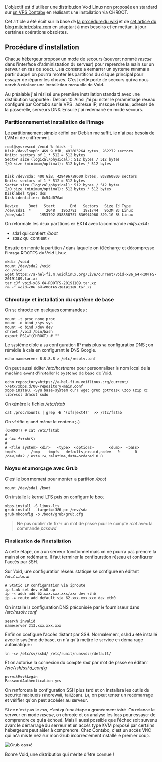 
<!-- title: Installation de Void sur un VPS -->
<!-- category: Hébergement --> 

L'objectif est d'utiliser une distribution Void Linux  non proposée en standard  sur [un VPS Contabo](https://contabo.com/?show=vps) en réalisant une installation via CHROOT. <!-- more -->

Cet article a été écrit sur  la base de [la procédure du wiki](https://wiki.voidlinux.org/Installation_via_chroot) et de [cet article du blog mitchriedstra.com](https://mitchriedstra.com/2018/12/void-on-digital-ocean) en adaptant à mes besoins et en mettant à jour certaines opérations obsolètes. 

## Procédure d'installation

Chaque hébergeur propose un mode de secours (souvent nommé *rescue* dans l'interface d'administration du serveur) pour reprendre la main sur un serveur en cas de souci. Cela consiste à démarrer un système minimal à partir duquel on pourra monter les partitions du disque principal pour essayer de réparer les choses. C'est cette porte de secours qui va nous servir à réaliser une installation manuelle de Void.

Au préalable j'ai réalisé une première installation standard avec une distribution supportée : Debian 10. Ainsi j'ai pu noter le paramètrage réseau configuré par Contabo sur le VPS : adresse IP, masque réseau, adresse de la passerelle, serveurs DNS. Ensuite j'ai redémarré en mode secours.

### Partitionnement et installation de l'image

Le partitionnement simple défini par Debian me suffit, je n'ai pas besoin de LVM ni de chiffrement.

	root@sysresccd /void % fdisk -l
	Disk /dev/loop0: 469.9 MiB, 492683264 bytes, 962272 sectors
	Units: sectors of 1 * 512 = 512 bytes
	Sector size (logical/physical): 512 bytes / 512 bytes
	I/O size (minimum/optimal): 512 bytes / 512 bytes


	Disk /dev/sda: 400 GiB, 429496729600 bytes, 838860800 sectors
	Units: sectors of 1 * 512 = 512 bytes
	Sector size (logical/physical): 512 bytes / 512 bytes
	I/O size (minimum/optimal): 512 bytes / 512 bytes
	Disklabel type: dos
	Disk identifier: 0x54d070ad
	
	Device     Boot   Start       End   Sectors   Size Id Type
	/dev/sda1  *       2048   1953791   1951744   953M 83 Linux
	/dev/sda2       1953792 838858751 836904960 399.1G 83 Linux

On reformate les deux partitions en EXT4 avec la commande *mkfs.ext4* : 

- sda1 qui contient */boot*
- sda2 qui contient */*

Ensuite on monte la partition */* dans laquelle on télécharge et décompresse l'image ROOTFS de Void Linux.

    mkdir /void
    mount /dev/sda2 /void
    cd /void
    wget https://a-hel-fi.m.voidlinux.org/live/current/void-x86_64-ROOTFS-20191109.tar.xz
    tar xJf void-x86_64-ROOTFS-20191109.tar.xz
    rm -f void-x86_64-ROOTFS-20191109.tar.xz

### Chrootage et installation du système de base  

On se chroote en quelques commandes :

    mount -t proc none proc
    mount -o bind /sys sys
    mount -o bind /dev dev
    chroot /void /bin/bash
    export PS1="(CHROOT) # ""

Le système cible a sa configuration IP mais plus sa configuration DNS ; on rémédie à cela en configurant le DNS Google.

    echo nameserver 8.8.8.8 > /etc/resolv.conf

On peut aussi éditer */etc/hostname* pour personnaliser le nom local de la machine avant d'installer le système de base de Void.

    echo repository=https://a-hel-fi.m.voidlinux.org/current/ >/etc/xbps.d/00-repository-main.conf
    xbps-install -Syu base-system curl wget grub gptfdisk lzop lzip xz libressl dracut sudo 

On génère le fichier */etc/fstab* 

    cat /proc/mounts | grep -E '(xfs|ext4)'  >> /etc/fstab

On vérifie quand même le contenu ;-) 

    (CHROOT) # cat /etc/fstab 
    #
    # See fstab(5).
    #
    # <file system>	<dir>	<type>	<options>		<dump>	<pass>
    tmpfs		/tmp	tmpfs	defaults,nosuid,nodev   0       0
    /dev/sda2 / ext4 rw,relatime,data=ordered 0 0

### Noyau et amorçage avec Grub

C'est le bon moment pour monter la partition */boot*

    mount /dev/sda1 /boot

On installe le kernel LTS puis on configure le boot

    xbps-install -S linux-lts
    grub-install --target=i386-pc /dev/sda
    grub-mkconfig -o /boot/grub/grub.cfg

>  Ne pas oublier de fixer un mot de passe pour le compte *root* avec la commande *passwd*

### Finalisation de l'installation

A cette étape, on a un serveur fonctionnel mais on ne pourra pas prendre la main si on redémarre. Il faut terminer la configuration réseau et configurer l'accès par SSH.

Sur Void, une configuration réseau statique se configure en éditant */etc/rc.local* 

    # Static IP configuration via iproute
    ip link set dev eth0 up
    ip -4 addr add 62.xxx.xxx.xxx/xxx dev eth0
    ip -4 route add default via 62.xxx.xxx.xxx dev eth0

On installe la configuration DNS préconisée par le fournisseur dans */etc/resolv.conf*  

    search invalid
    nameserver 213.xxx.xxx.xxx

Enfin on configure l'accès distant par SSH. Normalement, sshd a été installé avec le système de base, on n'a qu'à mettre le service en démarrage automatique :

    ln -sv /etc/sv/sshd/ /etc/runit/runsvdir/default/

Et on autorise la connexion du compte *root* par mot de passe en éditant */etc/ssh/sshd_config*

    permitRootLogin
    PasswordAuthentication yes

On renforcera la configuration SSH plus tard et on installera les outils de sécurité habituels (shorewall, fail2ban). Là, on peut tenter un redémarrage et vérifier qu'on peut accéder au serveur. 

Si ce n'est pas le cas, c'est qu'une étape a grandement foiré. On relance le serveur en mode *rescue*, on chroote et on analyse les logs pour essayer de comprendre ce qui a échoué. Mais il aussi possible que l'échec soit survenu avant le démarrage du serveur et un accès type KVM proposé par certains hébergeurs peut aider à comprendre. Chez Contabo, c'est un accès VNC qui m'a mis le nez sur mon Grub incorrectement installé le premier coup.  

![Grub cassé](/images/2020/broken-grub.png)

Bonne Void, une distribution qui mérite d'être connue !

 